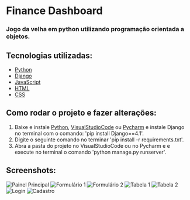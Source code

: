 # Finance Dashboard

### Jogo da velha em python utilizando programação orientada a objetos.

## Tecnologias utilizadas:

* [Python](https://www.python.org)
* [Django](https://www.djangoproject.com)
* [JavaScript](https://www.javascript.com)
* [HTML](https://www.w3schools.com/html/)
* [CSS](https://www.w3schools.com/css/)

## Como rodar o projeto e fazer alterações:

1. Baixe e instale [Python](https://www.python.org/downloads/), [VisualStudioCode](https://code.visualstudio.com/download) ou [Pycharm](https://www.jetbrains.com/pt-br/pycharm/download/) e instale Django no terminal com o comando: 'pip install Django==4.1'.
2. Digite o seguinte comando no terminar 'pip install -r requirements.txt'.
3. Abra a pasta do projeto no VisualStudioCode ou no Pycharm e e execute no terminal o comando 'python manage.py runserver'.

## Screenshots:

![Painel Principal](https://user-images.githubusercontent.com/65717016/197569662-0662df09-ebf5-4289-8388-d9dfcd05d6ba.png)
![Formulário 1](https://user-images.githubusercontent.com/65717016/197569677-be333896-e1c7-43ff-8d62-69e2d87e9cf1.png)
![Formulário 2](https://user-images.githubusercontent.com/65717016/197569781-2724dc01-1c6d-4849-a529-e4fde8535b66.png)
![Tabela 1](https://user-images.githubusercontent.com/65717016/197569856-60562118-0fde-4c9e-90a8-13ec5513d17d.png)
![Tabela 2](https://user-images.githubusercontent.com/65717016/197569823-13e4dd4f-bfb6-4e38-906e-326ff5aa4938.png)
![Login](https://user-images.githubusercontent.com/65717016/197569581-3066baac-0118-4993-b29e-a6690edf3a25.png)
![Cadastro](https://user-images.githubusercontent.com/65717016/197569900-e5a7c8a1-8a30-4d02-8f27-76761261ab00.png)

